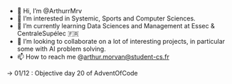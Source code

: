 - 👋 Hi, I’m @ArthurrMrv
- 👀 I’m interested in Systemic, Sports and Computer Sciences.
- 🌱 I’m currently learning Data Sciences and Management at Essec & CentraleSupélec 🇫🇷
- 💞️ I’m looking to collaborate on a lot of interesting projects, in particular some with AI problem solving.
- 📫 How to reach me @arthur.morvan@student-cs.fr

-> 01/12 : Objective day 20 of AdventOfCode
<!---
ArthurrMrv/ArthurrMrv is a ✨ special ✨ repository because its `README.md` (this file) appears on your GitHub profile.
You can click the Preview link to take a look at your changes.
--->
